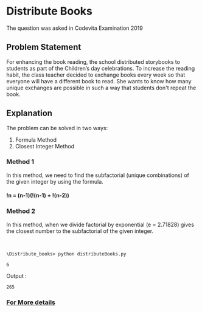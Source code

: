 # Distribute Books

The question was asked in Codevita Examination 2019

## Problem Statement

For enhancing the book reading, the school distributed storybooks to students as part of the Children’s day celebrations.
To increase the reading habit, the class teacher decided to exchange books every week so that everyone will have a different book to read. She wants to know how many unique exchanges are possible in such a way that students don't repeat the book.

## Explanation

The problem can be solved in two ways:

1. Formula Method
2. Closest Integer Method

### Method 1

In this method, we need to find the subfactorial (unique combinations) of the given integer by using the formula.

#### !n = (n-1)(!(n-1) + !(n-2))

### Method 2

In this method, when we divide factorial by exponential (e = 2.71828) gives the closest number to the subfactorial of the given integer.

<br>

```\Distribute_books> python distributeBooks.py```

```6```

Output :

```265```

### [For More details](https://en.wikipedia.org/wiki/Derangement)